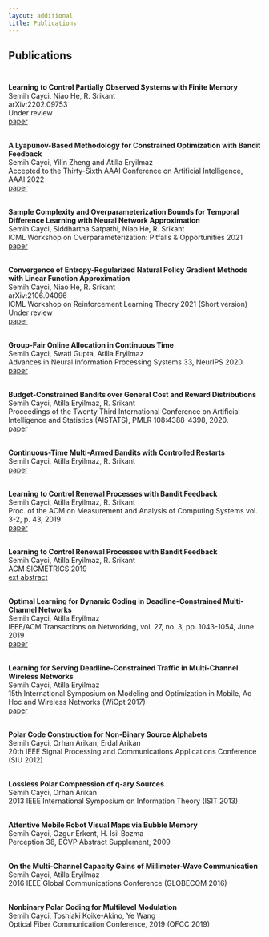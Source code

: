 ```yaml
---
layout: additional
title: Publications
---
```


## Publications <br><br>

**Learning to Control Partially Observed Systems with Finite Memory**<br>
Semih Cayci, Niao He, R. Srikant<br>
arXiv:2202.09753<br>
Under review<br>
[paper](https://arxiv.org/abs/2202.09753)<br><br> 

**A Lyapunov-Based Methodology for Constrained Optimization with Bandit Feedback**<br>
Semih Cayci, Yilin Zheng and Atilla Eryilmaz<br>
Accepted to the Thirty-Sixth AAAI Conference on Artificial Intelligence, AAAI 2022<br>
[paper](https://arxiv.org/pdf/2106.05165.pdf)<br><br> 

**Sample Complexity and Overparameterization Bounds for Temporal Difference Learning with Neural Network Approximation**<br>
Semih Cayci, Siddhartha Satpathi, Niao He, R. Srikant<br>
ICML Workshop on Overparameterization: Pitfalls & Opportunities 2021<br>
[paper](https://arxiv.org/pdf/2103.01391.pdf)<br><br>

**Convergence of Entropy-Regularized Natural Policy Gradient Methods with Linear Function Approximation**<br>
Semih Cayci, Niao He, R. Srikant<br>
arXiv:2106.04096<br>
ICML Workshop on Reinforcement Learning Theory 2021 (Short version)<br>
Under review<br>
[paper](https://arxiv.org/abs/2106.04096)<br><br>

**Group-Fair Online Allocation in Continuous Time**<br>
Semih Cayci, Swati Gupta, Atilla Eryilmaz<br>
Advances in Neural Information Processing Systems 33, NeurIPS 2020<br>
[paper](https://proceedings.neurips.cc/paper/2020/file/9ec0cfdc84044494e10582436e013e64-Paper.pdf)<br><br> 

**Budget-Constrained Bandits over General Cost and Reward Distributions**<br>
Semih Cayci, Atilla Eryilmaz, R. Srikant<br>
Proceedings of the Twenty Third International Conference on Artificial Intelligence and Statistics (AISTATS), PMLR 108:4388-4398, 2020.<br>
[paper](https://arxiv.org/pdf/2003.00365)<br><br> 

**Continuous-Time Multi-Armed Bandits with Controlled Restarts**<br>
Semih Cayci, Atilla Eryilmaz, R. Srikant<br>
[paper](https://arxiv.org/pdf/2007.00081.pdf)<br><br> 

**Learning to Control Renewal Processes with Bandit Feedback**<br>
Semih Cayci, Atilla Eryilmaz, R. Srikant<br>
Proc. of the ACM on Measurement and Analysis of Computing Systems vol. 3-2, p. 43, 2019<br>
[paper](https://dl.acm.org/doi/pdf/10.1145/3341617.3326158)<br><br> 

**Learning to Control Renewal Processes with Bandit Feedback**<br>
Semih Cayci, Atilla Eryilmaz, R. Srikant<br>
ACM SIGMETRICS 2019<br>
[ext abstract](https://dl.acm.org/doi/abs/10.1145/3309697.3331515)<br><br> 

**Optimal Learning for Dynamic Coding in Deadline-Constrained Multi-Channel Networks**<br>
Semih Cayci, Atilla Eryilmaz<br>
IEEE/ACM Transactions on Networking, vol. 27, no. 3, pp. 1043-1054, June 2019<br>
[paper](https://arxiv.org/abs/1811.10829)<br><br> 

**Learning for Serving Deadline-Constrained Traffic in Multi-Channel Wireless Networks**<br>
Semih Cayci, Atilla Eryilmaz<br>
15th International Symposium on Modeling and Optimization in Mobile, Ad Hoc and Wireless Networks (WiOpt 2017)<br>
[paper](http://dl.ifip.org/db/conf/wiopt/wiopt2017/1570330335.pdf)<br><br> 

**Polar Code Construction for Non-Binary Source Alphabets**<br>
Semih Cayci, Orhan Arikan, Erdal Arikan<br>
20th IEEE Signal Processing and Communications Applications Conference (SIU 2012)<br><br> 

**Lossless Polar Compression of q-ary Sources**<br>
Semih Cayci, Orhan Arikan<br>
2013 IEEE International Symposium on Information Theory (ISIT 2013)<br><br> 

**Attentive Mobile Robot Visual Maps via Bubble Memory**<br>
Semih Cayci, Ozgur Erkent, H. Isil Bozma<br>
Perception 38, ECVP Abstract Supplement, 2009<br><br> 

**On the Multi-Channel Capacity Gains of Millimeter-Wave Communication**<br>
Semih Cayci, Atilla Eryilmaz<br>
2016 IEEE Global Communications Conference (GLOBECOM 2016)<br><br> 

**Nonbinary Polar Coding for Multilevel Modulation**<br>
Semih Cayci, Toshiaki Koike-Akino, Ye Wang<br>
Optical Fiber Communication Conference, 2019 (OFCC 2019)<br><br> 

